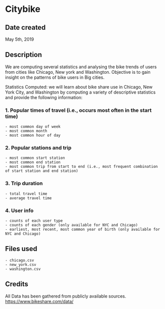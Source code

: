 # Citybike

## Date created
May 5th, 2019


## Description
We are computing several statistics and analysing the bike trends of users from cities like Chicago, New york and Washington. Objective is to gain insight on the patterns of bike users in Big cities.

Statistics Computed:
we will learn about bike share use in Chicago, New York City, and Washington by computing a variety of descriptive statistics and provide the following information:

### 1. Popular times of travel (i.e., occurs most often in the start time)
    - most common day of week
    - most common month
    - most common hour of day

### 2. Popular stations and trip
    - most common start station
    - most common end station
    - most common trip from start to end (i.e., most frequent combination of start station and end station)

### 3. Trip duration
    - total travel time
    - average travel time

### 4. User info
    - counts of each user type
    - counts of each gender (only available for NYC and Chicago)
    - earliest, most recent, most common year of birth (only available for NYC and Chicago)

## Files used
    - chicago.csv
    - new_york.csv
    - washington.csv

## Credits
All Data has been gathered from publicly available sources.
https://www.bikeshare.com/data/
